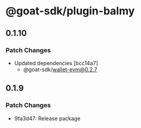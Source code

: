 # @goat-sdk/plugin-balmy

## 0.1.10

### Patch Changes

- Updated dependencies [bcc14a7]
  - @goat-sdk/wallet-evm@0.2.7

## 0.1.9

### Patch Changes

- 9fa3d47: Release package
